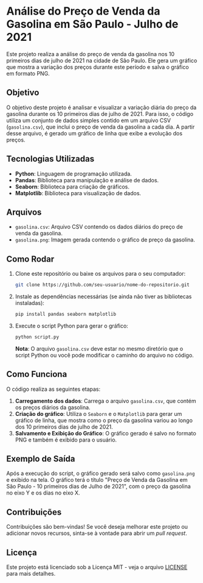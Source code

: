 # Análise do Preço de Venda da Gasolina em São Paulo - Julho de 2021

Este projeto realiza a análise do preço de venda da gasolina nos 10 primeiros dias de julho de 2021 na cidade de São Paulo. Ele gera um gráfico que mostra a variação dos preços durante este período e salva o gráfico em formato PNG.

## Objetivo

O objetivo deste projeto é analisar e visualizar a variação diária do preço da gasolina durante os 10 primeiros dias de julho de 2021. Para isso, o código utiliza um conjunto de dados simples contido em um arquivo CSV (`gasolina.csv`), que inclui o preço de venda da gasolina a cada dia. A partir desse arquivo, é gerado um gráfico de linha que exibe a evolução dos preços.

## Tecnologias Utilizadas

- **Python**: Linguagem de programação utilizada.
- **Pandas**: Biblioteca para manipulação e análise de dados.
- **Seaborn**: Biblioteca para criação de gráficos.
- **Matplotlib**: Biblioteca para visualização de dados.

## Arquivos

- `gasolina.csv`: Arquivo CSV contendo os dados diários do preço de venda da gasolina.
- `gasolina.png`: Imagem gerada contendo o gráfico de preço da gasolina.

## Como Rodar

1. Clone este repositório ou baixe os arquivos para o seu computador:
    ```bash
    git clone https://github.com/seu-usuario/nome-do-repositorio.git
    ```

2. Instale as dependências necessárias (se ainda não tiver as bibliotecas instaladas):
    ```bash
    pip install pandas seaborn matplotlib
    ```

3. Execute o script Python para gerar o gráfico:
    ```bash
    python script.py
    ```

    **Nota**: O arquivo `gasolina.csv` deve estar no mesmo diretório que o script Python ou você pode modificar o caminho do arquivo no código.

## Como Funciona

O código realiza as seguintes etapas:

1. **Carregamento dos dados**: Carrega o arquivo `gasolina.csv`, que contém os preços diários da gasolina.
2. **Criação do gráfico**: Utiliza o `Seaborn` e o `Matplotlib` para gerar um gráfico de linha, que mostra como o preço da gasolina variou ao longo dos 10 primeiros dias de julho de 2021.
3. **Salvamento e Exibição do Gráfico**: O gráfico gerado é salvo no formato PNG e também é exibido para o usuário.

## Exemplo de Saída

Após a execução do script, o gráfico gerado será salvo como `gasolina.png` e exibido na tela. O gráfico terá o título "Preço de Venda da Gasolina em São Paulo - 10 primeiros dias de Julho de 2021", com o preço da gasolina no eixo Y e os dias no eixo X.

## Contribuições

Contribuições são bem-vindas! Se você deseja melhorar este projeto ou adicionar novos recursos, sinta-se à vontade para abrir um *pull request*.

## Licença

Este projeto está licenciado sob a Licença MIT - veja o arquivo [LICENSE](LICENSE) para mais detalhes.
